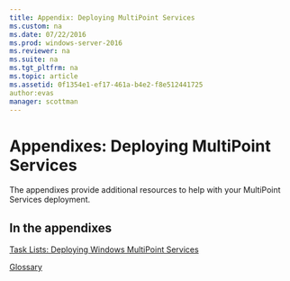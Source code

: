 ```yaml
---
title: Appendix: Deploying MultiPoint Services
ms.custom: na
ms.date: 07/22/2016
ms.prod: windows-server-2016
ms.reviewer: na
ms.suite: na
ms.tgt_pltfrm: na
ms.topic: article
ms.assetid: 0f1354e1-ef17-461a-b4e2-f8e512441725
author:evas
manager: scottman
---
```

# Appendixes: Deploying MultiPoint Services
The appendixes provide additional resources to help with your MultiPoint Services deployment.  
  
## In the appendixes  
[Task Lists: Deploying Windows MultiPoint Services](../Topic/Task%20Lists:%20Deploying%20Windows%20MultiPoint%20Server%202012.md)  
  
[Glossary](../../../compute/remote-desktop-services/multipoint-1/Glossary.md)  
  
